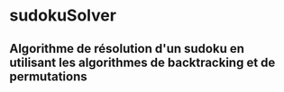 # sudokuSolver

## Algorithme de résolution d'un sudoku en utilisant les algorithmes de backtracking et de permutations
